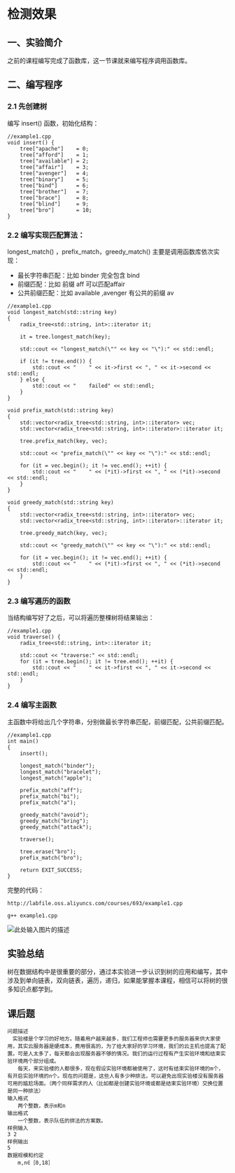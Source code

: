 # 检测效果

## 一、实验简介

之前的课程编写完成了函数库，这一节课就来编写程序调用函数库。

## 二、编写程序

### 2.1 先创建树

编写 insert() 函数，初始化结构：

```
//example1.cpp
void insert() {
    tree["apache"]    = 0;
    tree["afford"]    = 1;
    tree["available"] = 2;
    tree["affair"]    = 3;
    tree["avenger"]   = 4;
    tree["binary"]    = 5;
    tree["bind"]      = 6;
    tree["brother"]   = 7;
    tree["brace"]     = 8;
    tree["blind"]     = 9;
    tree["bro"]       = 10;
}
```

### 2.2 编写实现匹配算法：

longest_match() ，prefix_match，greedy_match() 主要是调用函数库依次实现：

- 最长字符串匹配：比如  binder 完全包含 bind  
- 前缀匹配：比如 前缀 aff 可以匹配affair 
- 公共前缀匹配：比如 available ,avenger 有公共的前缀 av

```
//example1.cpp
void longest_match(std::string key)
{
    radix_tree<std::string, int>::iterator it;

    it = tree.longest_match(key);

    std::cout << "longest_match(\"" << key << "\"):" << std::endl;

    if (it != tree.end()) {
        std::cout << "    " << it->first << ", " << it->second << std::endl;
    } else {
        std::cout << "    failed" << std::endl;
    }
}

void prefix_match(std::string key)
{
    std::vector<radix_tree<std::string, int>::iterator> vec;
    std::vector<radix_tree<std::string, int>::iterator>::iterator it;

    tree.prefix_match(key, vec);

    std::cout << "prefix_match(\"" << key << "\"):" << std::endl;

    for (it = vec.begin(); it != vec.end(); ++it) {
        std::cout << "    " << (*it)->first << ", " << (*it)->second << std::endl;
    }
}

void greedy_match(std::string key)
{
    std::vector<radix_tree<std::string, int>::iterator> vec;
    std::vector<radix_tree<std::string, int>::iterator>::iterator it;

    tree.greedy_match(key, vec);

    std::cout << "greedy_match(\"" << key << "\"):" << std::endl;

    for (it = vec.begin(); it != vec.end(); ++it) {
        std::cout << "    " << (*it)->first << ", " << (*it)->second << std::endl;
    }
}
```

### 2.3 编写遍历的函数

当结构编写好了之后，可以将遍历整棵树将结果输出：

```
//example1.cpp
void traverse() {
    radix_tree<std::string, int>::iterator it;

    std::cout << "traverse:" << std::endl;
    for (it = tree.begin(); it != tree.end(); ++it) {
        std::cout << "    " << it->first << ", " << it->second << std::endl;
    }
}
```

### 2.4 编写主函数

主函数中将给出几个字符串，分别做最长字符串匹配，前缀匹配，公共前缀匹配。

```
//example1.cpp
int main()
{
    insert();

    longest_match("binder");
    longest_match("bracelet");
    longest_match("apple");

    prefix_match("aff");
    prefix_match("bi");
    prefix_match("a");

    greedy_match("avoid");
    greedy_match("bring");
    greedy_match("attack");

    traverse();

    tree.erase("bro");
    prefix_match("bro");

    return EXIT_SUCCESS;
}
```

完整的代码：

```
http://labfile.oss.aliyuncs.com/courses/693/example1.cpp
```

```
g++ example1.cpp
```

![此处输入图片的描述](https://dn-anything-about-doc.qbox.me/document-uid59274labid2292timestamp1478843409334.png/wm)

## 实验总结

树在数据结构中是很重要的部分，通过本实验进一步认识到树的应用和编写，其中涉及到单向链表，双向链表，遍历，递归，如果能掌握本课程，相信可以将树的很多知识点都学到。
## 课后题

```
问题描述
　实验楼是个学习的好地方。随着用户越来越多，我们工程师也需要更多的服务器来供大家使用，其实云服务器是硬成本，费用很高的，为了给大家好的学习环境，我们的云主机也提高了配置。可是人太多了，每天都会出现服务器不够的情况。我们的运行过程有产生实验环境和结束实验环境两个部分组成。
　　每天，来实验楼的人都很多，现在假设实验环境都被使用了，这时有结束实验环境的m个，有开启实验环境的n个。现在的问题是，这些人有多少种排法，可以避免出现实验楼没有服务器可用的尴尬场面。（两个同样需求的人（比如都是创建实验环境或都是结束实验环境）交换位置是同一种排法）
输入格式
　　两个整数，表示m和n
输出格式
　　一个整数，表示队伍的排法的方案数。
样例输入
3 2
样例输出
5
数据规模和约定
　　m,n∈［0,18］
```